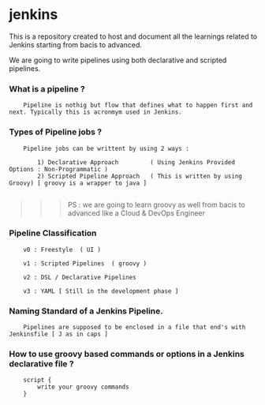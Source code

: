 # jenkins

This is a repository created to host and document all the learnings related to Jenkins starting from bacis to advanced.

We are going to write pipelines using both declarative and scripted pipelines.


### What is a pipeline ?

```
    Pipeline is nothig but flow that defines what to happen first and next. Typically this is acronmym used in Jenkins.
```

### Types of Pipeline jobs ?

```
    Pipeline jobs can be writtent by using 2 ways :

        1) Declarative Approach         ( Using Jenkins Provided Options : Non-Programmatic )
        2) Scripted Pipeline Approach   ( This is written by using Groovy) [ groovy is a wrapper to java ]


```
>>> PS : we are going to learn groovy as well from bacis to advanced like a Cloud & DevOps Engineer

### Pipeline Classification

```
    v0 : Freestyle  ( UI ) 
    
    v1 : Scripted Pipelines  ( groovy )

    v2 : DSL / Declarative Pipelines

    v3 : YAML [ Still in the development phase ]

```

### Naming Standard of a Jenkins Pipeline.

```
    Pipelines are supposed to be enclosed in a file that end's with Jenkinsfile [ J as in caps ]
```


### How to use groovy based commands or options in a Jenkins declarative file ?
```
    script {
        write your groovy commands
    }
```
